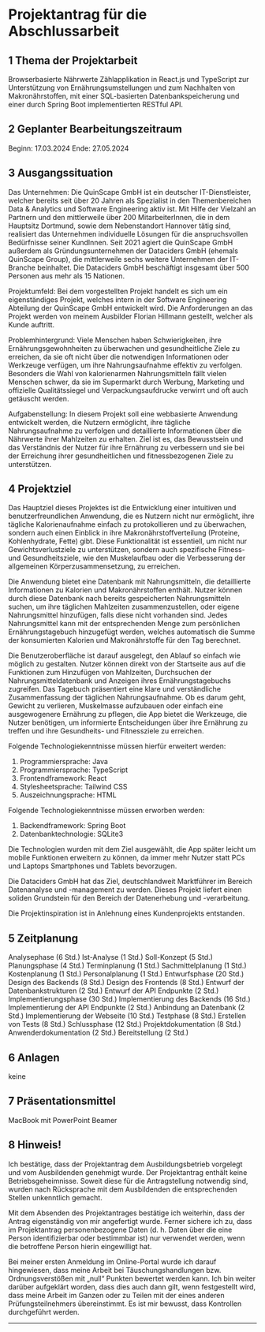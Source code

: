 # Projektantrag für die Abschlussarbeit

## 1 Thema der Projektarbeit

Browserbasierte Nährwerte Zählapplikation in React.js und TypeScript zur Unterstützung von Ernährungsumstellungen und zum Nachhalten von Makronährstoffen, mit einer SQL-basierten Datenbankspeicherung und einer durch Spring Boot implementierten RESTful API.

## 2 Geplanter Bearbeitungszeitraum

Beginn: 17.03.2024
Ende: 27.05.2024

## 3 Ausgangssituation

Das Unternehmen:
Die QuinScape GmbH ist ein deutscher IT-Dienstleister, welcher bereits seit über 20 Jahren als Spezialist in den Themenbereichen Data & Analytics und Software Engineering aktiv ist. Mit Hilfe der Vielzahl an Partnern und den mittlerweile über 200 MitarbeiterInnen, die in dem Hauptsitz Dortmund, sowie dem Nebenstandort Hannover tätig sind, realisiert das Unternehmen individuelle Lösungen für die anspruchsvollen Bedürfnisse seiner KundInnen. Seit 2021 agiert die QuinScape GmbH außerdem als Gründungsunternehmen der Dataciders GmbH (ehemals QuinScape Group), die mittlerweile sechs weitere Unternehmen der IT-Branche beinhaltet. Die Dataciders GmbH beschäftigt insgesamt über 500 Personen aus mehr als 15 Nationen.

Projektumfeld:
Bei dem vorgestellten Projekt handelt es sich um ein eigenständiges Projekt, welches intern in der Software Engineering Abteilung der QuinScape GmbH entwickelt wird. Die Anforderungen an das Projekt werden von meinem Ausbilder Florian Hillmann gestellt, welcher als Kunde auftritt.

Problemhintergrund:
Viele Menschen haben Schwierigkeiten, ihre Ernährungsgewohnheiten zu überwachen und gesundheitliche Ziele zu erreichen, da sie oft nicht über die notwendigen Informationen oder Werkzeuge verfügen, um ihre Nahrungsaufnahme effektiv zu verfolgen. Besonders die Wahl von kalorienarmen Nahrungsmitteln fällt vielen Menschen schwer, da sie im Supermarkt durch Werbung, Marketing und offizielle Qualitätssiegel und Verpackungsaufdrucke verwirrt und oft auch getäuscht werden. 

Aufgabenstellung:
In diesem Projekt soll eine webbasierte Anwendung entwickelt werden, die Nutzern ermöglicht, ihre tägliche Nahrungsaufnahme zu verfolgen und detaillierte Informationen über die Nährwerte ihrer Mahlzeiten zu erhalten. Ziel ist es, das Bewusstsein und das Verständnis der Nutzer für ihre Ernährung zu verbessern und sie bei der Erreichung ihrer gesundheitlichen und fitnessbezogenen Ziele zu unterstützen.

## 4 Projektziel

Das Hauptziel dieses Projektes ist die Entwicklung einer intuitiven und benutzerfreundlichen Anwendung, die es Nutzern nicht nur ermöglicht, ihre tägliche Kalorienaufnahme einfach zu protokollieren und zu überwachen, sondern auch einen Einblick in ihre Makronährstoffverteilung (Proteine, Kohlenhydrate, Fette) gibt. Diese Funktionalität ist essentiell, um nicht nur Gewichtsverlustziele zu unterstützen, sondern auch spezifische Fitness- und Gesundheitsziele, wie den Muskelaufbau oder die Verbesserung der allgemeinen Körperzusammensetzung, zu erreichen. 

Die Anwendung bietet eine Datenbank mit Nahrungsmitteln, die detaillierte Informationen zu Kalorien und Makronährstoffen enthält. Nutzer können durch diese Datenbank nach bereits gespeicherten Nahrungsmitteln suchen, um ihre täglichen Mahlzeiten zusammenzustellen, oder eigene Nahrungsmittel hinzufügen, falls diese nicht vorhanden sind. Jedes Nahrungsmittel kann mit der entsprechenden Menge zum persönlichen Ernährungstagebuch hinzugefügt werden, welches automatisch die Summe der konsumierten Kalorien und Makronährstoffe für den Tag berechnet. 

Die Benutzeroberfläche ist darauf ausgelegt, den Ablauf so einfach wie möglich zu gestalten. Nutzer können direkt von der Startseite aus auf die Funktionen zum Hinzufügen von Mahlzeiten, Durchsuchen der Nahrungsmitteldatenbank und Anzeigen ihres Ernährungstagebuchs zugreifen. Das Tagebuch präsentiert eine klare und verständliche Zusammenfassung der täglichen Nahrungsaufnahme. Ob es darum geht, Gewicht zu verlieren, Muskelmasse aufzubauen oder einfach eine ausgewogenere Ernährung zu pflegen, die App bietet die Werkzeuge, die Nutzer benötigen, um informierte Entscheidungen über ihre Ernährung zu treffen und ihre Gesundheits- und Fitnessziele zu erreichen.

Folgende Technologiekenntnisse müssen hierfür erweitert werden:
1. Programmiersprache: Java
2. Programmiersprache: TypeScript
3. Frontendframework: React
4. Stylesheetsprache: Tailwind CSS
5. Auszeichnungsprache: HTML

Folgende Technologiekenntnisse müssen erworben werden:
1. Backendframework: Spring Boot
2. Datenbanktechnologie: SQLite3


Die Technologien wurden mit dem Ziel ausgewählt, die App später leicht um mobile Funktionen erweitern zu können, da immer mehr Nutzer statt PCs und Laptops Smartphones und Tablets bevorzugen.

Die Dataciders GmbH hat das Ziel, deutschlandweit Marktführer im Bereich Datenanalyse und -management zu werden. Dieses Projekt liefert einen soliden Grundstein für den Bereich der Datenerhebung und -verarbeitung.

Die Projektinspiration ist in Anlehnung eines Kundenprojekts entstanden.

## 5 Zeitplanung

Analysephase (6 Std.)
	Ist-Analyse (1 Std.)
	Soll-Konzept (5 Std.)
Planungsphase (4 Std.)
	Terminplanung (1 Std.)
	Sachmittelplanung (1 Std.)
	Kostenplanung (1 Std.)
	Personalplanung (1 Std.)
Entwurfsphase (20 Std.)
	Design des Backends (8 Std.)
	Design des Frontends (8 Std.)
	Entwurf der Datenbankstrukturen (2 Std.)
	Entwurf der API Endpunkte (2 Std.)
Implementierungsphase (30 Std.)
	Implementierung des Backends (16 Std.)
	Implementierung der API Endpunkte (2 Std.)
	Anbindung an Datenbank (2 Std.)
	Implementierung der Webseite (10 Std.)
Testphase (8 Std.)
	Erstellen von Tests (8 Std.)
Schlussphase (12 Std.)
	Projektdokumentation (8 Std.)
	Anwenderdokumentation (2 Std.)
	Bereitstellung (2 Std.)

## 6 Anlagen

keine

## 7 Präsentationsmittel

MacBook mit PowerPoint
Beamer

## 8 Hinweis!

Ich bestätige, dass der Projektantrag dem Ausbildungsbetrieb vorgelegt und vom Ausbildenden genehmigt wurde. Der Projektantrag enthält keine Betriebsgeheimnisse. Soweit diese für die 
Antragstellung notwendig sind, wurden nach Rücksprache mit dem Ausbildenden die 
entsprechenden Stellen unkenntlich gemacht.

Mit dem Absenden des Projektantrages bestätige ich weiterhin, dass der Antrag eigenständig von mir angefertigt wurde. Ferner sichere ich zu, dass im Projektantrag personenbezogene Daten (d. h. Daten über die eine Person identifizierbar oder bestimmbar ist) nur verwendet werden, wenn die betroffene Person hierin eingewilligt hat.

Bei meiner ersten Anmeldung im Online-Portal wurde ich darauf hingewiesen, dass meine Arbeit bei Täuschungshandlungen bzw. Ordnungsverstößen mit „null“ Punkten bewertet werden kann. Ich bin weiter darüber aufgeklärt worden, dass dies auch dann gilt, wenn festgestellt wird, dass meine Arbeit im Ganzen oder zu Teilen mit der eines anderen Prüfungsteilnehmers übereinstimmt. Es ist mir bewusst, dass Kontrollen durchgeführt werden.

---
